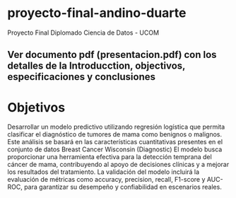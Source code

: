 # proyecto-final-andino-duarte
Proyecto Final Diplomado Ciencia de Datos - UCOM

## Ver documento pdf (presentacion.pdf) con los detalles de la Introducction, objectivos, especificaciones y conclusiones


# Objetivos
Desarrollar un modelo predictivo utilizando regresión logística que permita clasificar el diagnóstico de tumores de mama como benignos o malignos. Este análisis se basará en las características cuantitativas presentes en el conjunto de datos Breast Cancer Wisconsin (Diagnostic)
El modelo busca proporcionar una herramienta efectiva para la detección temprana del cáncer de mama, contribuyendo al apoyo de decisiones clínicas y a mejorar los resultados del tratamiento. La validación del modelo incluirá la evaluación de métricas como accuracy, precision, recall, F1-score y AUC-ROC, para garantizar su desempeño y confiabilidad en escenarios reales.






